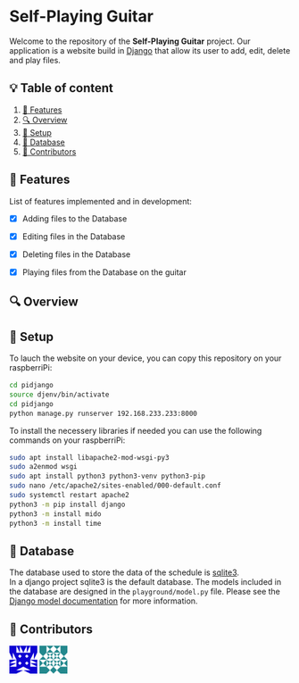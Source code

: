 # Self-Playing Guitar

Welcome to the repository of the **Self-Playing Guitar** project. 
Our application is a website build in [Django](https://www.djangoproject.com/) that allow its user to add, edit, delete and play files.

## 💡 Table of content

  1. [🏁 Features](#-features)
  2. [🔍 Overview](#-overview)
  3. [🚀 Setup](#-setup)
  4. [💾 Database](#-database)
  5. [💛 Contributors](#-contributors)

## 🏁 Features

List of features implemented and in development:
- [x] Adding files to the Database
- [x] Editing files in the Database
- [x] Deleting files in the Database
- [x] Playing files from the Database on the guitar


## 🔍 Overview



## 🚀 Setup

To lauch the website on your device, you can copy this repository on your raspberriPi:

```bash
cd pidjango
source djenv/bin/activate
cd pidjango
python manage.py runserver 192.168.233.233:8000
```
To install the necessery libraries if needed you can use the following commands on your raspberriPi:
```bash
sudo apt install libapache2-mod-wsgi-py3
sudo a2enmod wsgi
sudo apt install python3 python3-venv python3-pip
sudo nano /etc/apache2/sites-enabled/000-default.conf
sudo systemctl restart apache2
python3 -m pip install django
python3 -m install mido
python3 -m install time
```

## 💾 Database

The database used to store the data of the schedule is [sqlite3](https://www.sqlite.org/index.html).  
In a django project sqlite3 is the default database. The models included in the database are designed in the `playground/model.py` file. Please see the [Django model documentation](https://docs.djangoproject.com/en/4.2/topics/db/models/) for more information. 

## 💛 Contributors

[<img src="screenshots/Kiril.png" alt="Kiril" width="50" height="50">](https://gitlab.science.ru.nl/kvoigtlaender)
[<img src="screenshots/kareem.png" alt="Kareem" width="50" height="50">](https://gitlab.science.ru.nl/kquillettes)
